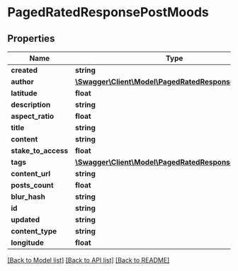 # PagedRatedResponsePostMoods

## Properties
Name | Type | Description | Notes
------------ | ------------- | ------------- | -------------
**created** | **string** |  | [optional] 
**author** | [**\Swagger\Client\Model\PagedRatedResponsePostAuthor**](PagedRatedResponsePostAuthor.md) |  | [optional] 
**latitude** | **float** |  | [optional] 
**description** | **string** |  | [optional] 
**aspect_ratio** | **float** |  | [optional] 
**title** | **string** |  | [optional] 
**content** | **string** |  | [optional] 
**stake_to_access** | **float** |  | [optional] 
**tags** | [**\Swagger\Client\Model\PagedRatedResponsePostTags[]**](PagedRatedResponsePostTags.md) |  | [optional] 
**content_url** | **string** |  | [optional] 
**posts_count** | **float** |  | [optional] 
**blur_hash** | **string** |  | [optional] 
**id** | **string** |  | [optional] 
**updated** | **string** |  | [optional] 
**content_type** | **string** |  | [optional] 
**longitude** | **float** |  | [optional] 

[[Back to Model list]](../README.md#documentation-for-models) [[Back to API list]](../README.md#documentation-for-api-endpoints) [[Back to README]](../README.md)


